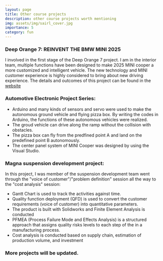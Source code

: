 ```yaml
---
layout: page
title: Other course projects 
description: other course projects worth mentioning
img: assets/img/sairl_cover.jpg
importance: 5
category: fun
---
```



### Deep Orange 7: REINVENT THE BMW MINI 2025

I involved in the first stage of the Deep Orange 7 project.  I am in  the interior team, multiple functions have been
designed to make 2025 MINI cooper a more customized and intelligent vehicle. The new technology and
MINI customer experience is highly considered to bring about new driving experience. The details and outcomes of this project can be found in the [website](https://cuicardeeporange.com/project/do7/)

### Automotive Electronic Project Series: 
* Arduino and many kinds of sensors and servo were used to make the autonomous ground vehicle and flying pizza box. By writing the codes in Arduino, the functions of these autonomous vehicles were realized. 
* The groud vehicle can drive along the ramp without the collision with obstacles. 
* The pizza box can fly from the predfined point A and land on the predefined point B autonomously.  
* The center panel system of MINI Cooper was designed by using the Visual Studio.

### Magna suspension development project:

In this project, I was member of the suspension development team went through the "voice of customer"/"problem definition" session all the way to the "cost analysis" session:
* Gantt Chart is used to track the activities against time. 
* Quality function deployment (QFD)   is used to convert the customer requirements (voice of
customer) into quantitative parameters.
* The product is built with Solidworks and Finite Element Analysis is conducted
* PFMEA (Process Failure Mode and Effects Analysis) is a structured approach that assigns quality risks levels to each step of the in a manufacturing process.
* Cost analysis is conducted based on supply chain, estimation of production volume, and investment


### More projects will be updated. 
